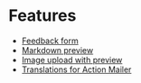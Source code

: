 # Features

* [Feedback form](feedback-form)
* [Markdown preview](markdown-preview)
* [Image upload with preview](image-upload-with-preview)
* [Translations for Action Mailer](translations-for-action-mailer)
